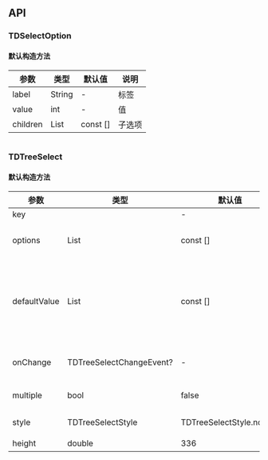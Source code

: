 ## API
### TDSelectOption
#### 默认构造方法

| 参数 | 类型 | 默认值 | 说明 |
| --- | --- | --- | --- |
| label | String | - | 标签 |
| value | int | - | 值 |
| children | List<TDSelectOption> | const [] | 子选项 |

```
```
 ### TDTreeSelect
#### 默认构造方法

| 参数 | 类型 | 默认值 | 说明 |
| --- | --- | --- | --- |
| key |  | - |  |
| options | List<TDSelectOption> | const [] | 展示的选项列表 |
| defaultValue | List<dynamic> | const [] | 初始值，对应options中的value值 |
| onChange | TDTreeSelectChangeEvent? | - | 选中值发生变化 |
| multiple | bool | false | 支持多选 |
| style | TDTreeSelectStyle | TDTreeSelectStyle.normal | 一级菜单样式 |
| height | double | 336 | 高度 |
